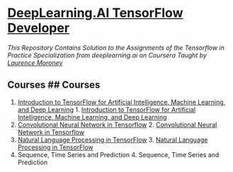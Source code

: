 # [DeepLearning.AI TensorFlow Developer](https://www.coursera.org/specializations/tensorflow-in-practice)
*This Repository Contains Solution to the Assignments of the Tensorflow in Practice Specialization from deeplearning.ai on Coursera Taught by [Laurence Moroney](https://www.coursera.org/instructor/lmoroney)*
## Courses	## Courses
1. [Introduction to TensorFlow for Artificial Intelligence, Machine Learning, and Deep Learning](https://github.com/sahilkhose/TensorFlow-in-Practice-Specialization/tree/master/course1)	1. [Introduction to TensorFlow for Artificial Intelligence, Machine Learning, and Deep Learning](https://github.com/sahilkhose/TensorFlow-in-Practice-Specialization/tree/master/course1)
2. [Convolutional Neural Network in Tensorflow](https://github.com/sahilkhose/TensorFlow-in-Practice-Specialization/tree/master/course2)	2. [Convolutional Neural Network in Tensorflow](https://github.com/sahilkhose/TensorFlow-in-Practice-Specialization/tree/master/course2)
3. [Natural Language Processing in TensorFlow](https://github.com/sahilkhose/TensorFlow-in-Practice-Specialization/tree/master/course3)	3. [Natural Language Processing in TensorFlow](https://github.com/sahilkhose/TensorFlow-in-Practice-Specialization/tree/master/course3)
4. Sequence, Time Series and Prediction	4. Sequence, Time Series and Prediction
